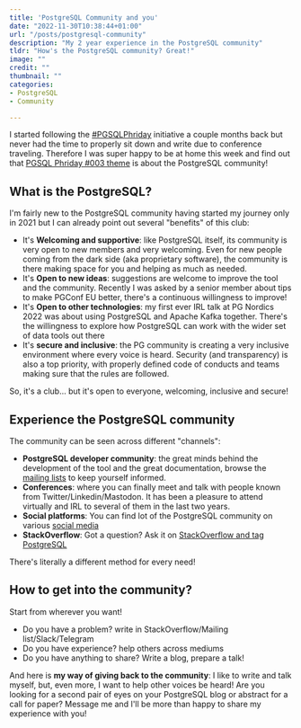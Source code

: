 ```yaml
---
title: 'PostgreSQL Community and you'
date: "2022-11-30T10:38:44+01:00"
url: "/posts/postgresql-community"
description: "My 2 year experience in the PostgreSQL community"
tldr: "How's the PostgreSQL community? Great!"
image: ""
credit: ""
thumbnail: ""
categories:
- PostgreSQL
- Community

---
```


I started following the [#PGSQLPhriday](https://www.softwareandbooz.com/pgsql-phriday-001-invite/) initiative a couple months back but never had the time to properly sit down and write due to conference traveling. Therefore I was super happy to be at home this week and find out that [PGSQL Phriday #003 theme](https://sqlasylum.wordpress.com/2022/11/29/pgsql-phriday-003-what-is-the-community-to-you/) is about the PostgreSQL community!

<!--more-->

## What is the PostgreSQL? 

I'm fairly new to the PostgreSQL community having started my journey only in 2021 but I can already point out several "benefits" of this club:

* It's **Welcoming and supportive**: like PostgreSQL itself, its community is very open to new members and very welcoming. Even for new people coming from the dark side (aka proprietary software), the community is there making space for you and helping as much as needed.
* It's **Open to new ideas**: suggestions are welcome to improve the tool and the community. Recently I was asked by a senior member about tips to make PGConf EU better, there's a continuous willingness to improve!
* It's **Open to other technologies**: my first ever IRL talk at PG Nordics 2022 was about using PostgreSQL and Apache Kafka together. There's the willingness to explore how PostgreSQL can work with the wider set of data tools out there
* It's **secure and inclusive**: the PG community is creating a very inclusive environment where every voice is heard. Security (and transparency) is also a top priority, with properly defined code of conducts and teams making sure that the rules are followed. 

So, it's a club... but it's open to everyone, welcoming, inclusive and secure!

## Experience the PostgreSQL community

The community can be seen across different "channels":

* **PostgreSQL developer community**: the great minds behind the development of the tool and the great documentation, browse the [mailing lists](https://www.postgresql.org/list/) to keep yourself informed.
* **Conferences**: where you can finally meet and talk with people known from Twitter/Linkedin/Mastodon. It has been a pleasure to attend virtually and IRL to several of them in the last two years.
* **Social platforms**: You can find lot of the PostgreSQL community on various [social media](https://postgresql.life/social/)
* **StackOverflow**: Got a question? Ask it on [StackOverflow and tag PostgreSQL](https://stackoverflow.com/questions/tagged/postgresql)


There's literally a different method for every need!

## How to get into the community?

Start from wherever you want! 
* Do you have a problem? write in StackOverflow/Mailing list/Slack/Telegram
* Do you have experience? help others across mediums
* Do you have anything to share? Write a blog, prepare a talk!

And here is **my way of giving back to the community**: I like to write and talk myself, but, even more, I want to help other voices be heard! Are you looking for a second pair of eyes on your PostgreSQL blog or abstract for a call for paper? Message me and I'll be more than happy to share my experience with you!


